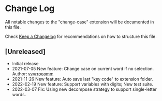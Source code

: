 # Change Log

All notable changes to the "change-case" extension will be documented in this file.

Check [Keep a Changelog](http://keepachangelog.com/) for recommendations on how to structure this file.

## [Unreleased]

- Initial release
- 2021-07-05 New feature: Change case on current word if no selection. Author: [vvvrrooomm](https://github.com/vvvrrooomm)
- 2021-11-26 New feature: Auto save last "key code" to extension folder.
- 2022-02-19 New feature: Support variables with digits; New test suite.
- 2022-03-07 Fix: Using new decompose strategy to support single-letter words.
